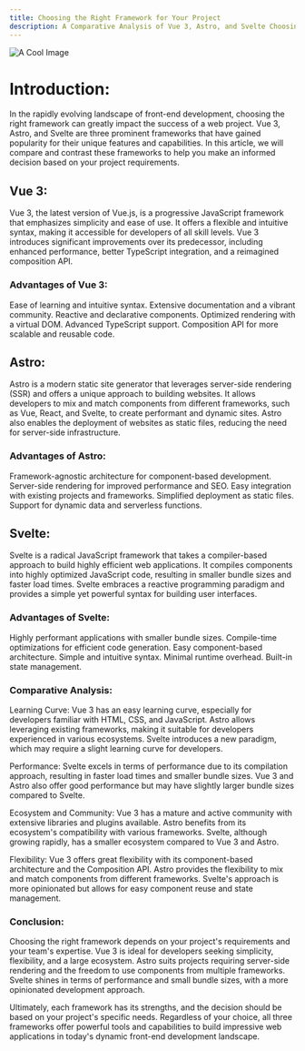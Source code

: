 ```yaml
---
title: Choosing the Right Framework for Your Project
description: A Comparative Analysis of Vue 3, Astro, and Svelte Choosing the Right Framework for Your Project
---
```



![A Cool Image](/posts/2.jpg)

# Introduction:

In the rapidly evolving landscape of front-end development, choosing the right framework can greatly impact the success of a web project. Vue 3, Astro, and Svelte are three prominent frameworks that have gained popularity for their unique features and capabilities. In this article, we will compare and contrast these frameworks to help you make an informed decision based on your project requirements.

## Vue 3:

Vue 3, the latest version of Vue.js, is a progressive JavaScript framework that emphasizes simplicity and ease of use. It offers a flexible and intuitive syntax, making it accessible for developers of all skill levels. Vue 3 introduces significant improvements over its predecessor, including enhanced performance, better TypeScript integration, and a reimagined composition API.

### Advantages of Vue 3:

Ease of learning and intuitive syntax.
Extensive documentation and a vibrant community.
Reactive and declarative components.
Optimized rendering with a virtual DOM.
Advanced TypeScript support.
Composition API for more scalable and reusable code.

## Astro:

Astro is a modern static site generator that leverages server-side rendering (SSR) and offers a unique approach to building websites. It allows developers to mix and match components from different frameworks, such as Vue, React, and Svelte, to create performant and dynamic sites. Astro also enables the deployment of websites as static files, reducing the need for server-side infrastructure.

### Advantages of Astro:

Framework-agnostic architecture for component-based development.
Server-side rendering for improved performance and SEO.
Easy integration with existing projects and frameworks.
Simplified deployment as static files.
Support for dynamic data and serverless functions.

## Svelte:

Svelte is a radical JavaScript framework that takes a compiler-based approach to build highly efficient web applications. It compiles components into highly optimized JavaScript code, resulting in smaller bundle sizes and faster load times. Svelte embraces a reactive programming paradigm and provides a simple yet powerful syntax for building user interfaces.

### Advantages of Svelte:

Highly performant applications with smaller bundle sizes.
Compile-time optimizations for efficient code generation.
Easy component-based architecture.
Simple and intuitive syntax.
Minimal runtime overhead.
Built-in state management.

### Comparative Analysis:

Learning Curve: Vue 3 has an easy learning curve, especially for developers familiar with HTML, CSS, and JavaScript. Astro allows leveraging existing frameworks, making it suitable for developers experienced in various ecosystems. Svelte introduces a new paradigm, which may require a slight learning curve for developers.

Performance: Svelte excels in terms of performance due to its compilation approach, resulting in faster load times and smaller bundle sizes. Vue 3 and Astro also offer good performance but may have slightly larger bundle sizes compared to Svelte.

Ecosystem and Community: Vue 3 has a mature and active community with extensive libraries and plugins available. Astro benefits from its ecosystem's compatibility with various frameworks. Svelte, although growing rapidly, has a smaller ecosystem compared to Vue 3 and Astro.

Flexibility: Vue 3 offers great flexibility with its component-based architecture and the Composition API. Astro provides the flexibility to mix and match components from different frameworks. Svelte's approach is more opinionated but allows for easy component reuse and state management.

### Conclusion:


Choosing the right framework depends on your project's requirements and your team's expertise. Vue 3 is ideal for developers seeking simplicity, flexibility, and a large ecosystem. Astro suits projects requiring server-side rendering and the freedom to use components from multiple frameworks. Svelte shines in terms of performance and small bundle sizes, with a more opinionated development approach.

Ultimately, each framework has its strengths, and the decision should be based on your project's specific needs. Regardless of your choice, all three frameworks offer powerful tools and capabilities to build impressive web applications in today's dynamic front-end development landscape.